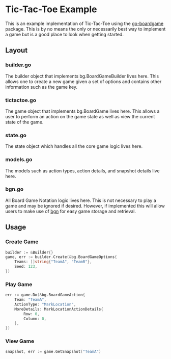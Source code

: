 # Tic-Tac-Toe Example

This is an example implementation of Tic-Tac-Toe using the [go-boardgame](https://github.com/quibbble/go-boardgame) package. This is by no means the only or necessarily best way to implement a game but is a good place to look when getting started.

## Layout 

### builder.go

The builder object that implements bg.BoardGameBuilder lives here. This allows one to create a new game given a set of options and contains other information such as the game key.

### tictactoe.go

The game object that implements bg.BoardGame lives here. This allows a user to perform an action on the game state as well as view the current state of the game.

### state.go

The state object which handles all the core game logic lives here.

### models.go

The models such as action types, action details, and snapshot details live here.

### bgn.go

All Board Game Notation logic lives here. This is not necessary to play a game and may be ignored if desired. However, if implemented this will allow users to make use of [bgn](https://github.com/quibbble/go-boardgame/tree/main/pkg/bgn) for easy game storage and retrieval.

## Usage

### Create Game

```go
builder := &Builder{}
game, err := builder.Create(&bg.BoardGameOptions{
    Teams: []string{"TeamA", "TeamB"},
    Seed: 123,
})
```

### Play Game

```go
err := game.Do(&bg.BoardGameAction{
    Team: "TeamA",
    ActionType: "MarkLocation",
    MoreDetails: MarkLocationActionDetails{
        Row: 0,
        Column: 0,
    },
})
```

### View Game

```go
snapshot, err := game.GetSnapshot("TeamA")
```
